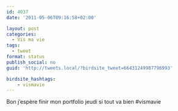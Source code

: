 ```yaml
---
id: 4037
date: '2011-05-06T09:16:58+02:00'

layout: post
categories:
  - Vis ma vie
tags:
  - tweet
format: status
publish_social: no
guid: 'http://tweets.local/?birdsite_tweet=66431249987796993'

birdsite_hashtags:
    - vismavie
---
```


Bon j’espère finir mon portfolio jeudi si tout va bien #vismavie